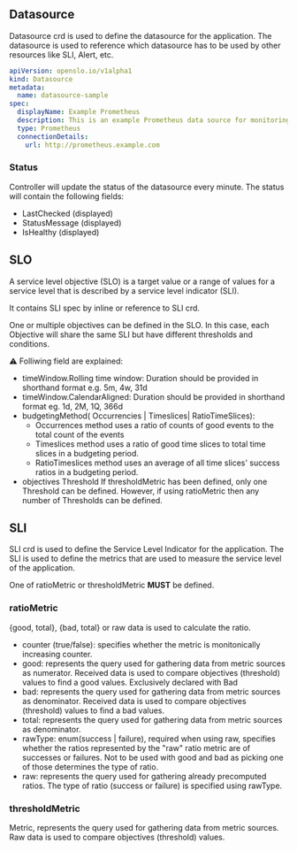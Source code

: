 
## Datasource
Datasource crd is used to define the datasource for the application. The datasource is used to reference
which datasource has to be used by other resources like SLI, Alert, etc.

```yaml
apiVersion: openslo.io/v1alpha1
kind: Datasource
metadata:
  name: datasource-sample
spec:
  displayName: Example Prometheus
  description: This is an example Prometheus data source for monitoring.
  type: Prometheus
  connectionDetails:
    url: http://prometheus.example.com
``` 

### Status 
Controller will update the status of the datasource every minute. The status will contain the following fields:
- LastChecked (displayed) 
- StatusMessage (displayed)
- IsHealthy (displayed)

## SLO 
A service level objective (SLO) is a target value or a range of values for a service level that is described by a service level indicator (SLI).

It contains SLI spec by inline or reference to SLI crd.

One or multiple objectives can be defined in the SLO. In this case, each Objective
will share the same SLI but have different thresholds and conditions.

:warning: Folliwing field are explained: 

- timeWindow.Rolling time window: Duration should be provided in shorthand format e.g. 5m, 4w, 31d
- timeWindow.CalendarAligned:  Duration should be provided in shorthand format eg. 1d, 2M, 1Q, 366d
- budgetingMethod( Occurrencies | Timeslices| RatioTimeSlices):
    - Occurrences method uses a ratio of counts of good events to the total count of the events
    - Timeslices method uses a ratio of good time slices to total time slices in a budgeting period.
    - RatioTimeslices method uses an average of all time slices' success ratios in a budgeting period. 
- objectives Threshold  If thresholdMetric has been defined, only one Threshold can be defined. However, if using ratioMetric then any number of Thresholds can be defined.

## SLI 

SLI crd is used to define the Service Level Indicator for the application. The SLI is used to define the
metrics that are used to measure the service level of the application.

One of ratioMetric or thresholdMetric **MUST** be defined.

### ratioMetric
{good, total}, {bad, total} or raw data is used to calculate the ratio.

- counter (true/false): specifies whether the metric is monitonically increasing counter.
- good: represents the query used for gathering data from metric sources as numerator. 
Received data is used to compare objectives (threshold) values to find a good values. 
Exclusively declared with Bad
- bad: represents the query used for gathering data from metric sources as denominator.
Received data is used to compare objectives (threshold) values to find a bad values.
- total: represents the query used for gathering data from metric sources as denominator.
- rawType: enum(success | failure), required when using raw, specifies whether the ratios represented by the "raw" ratio metric are of successes or failures. Not to be used with good and bad as picking one of those determines the type of ratio.
- raw:  represents the query used for gathering already precomputed ratios. The type of ratio (success or failure) is specified using rawType.





### thresholdMetric
Metric, represents the query used for gathering data from metric sources. 
Raw data is used to compare objectives (threshold) values.